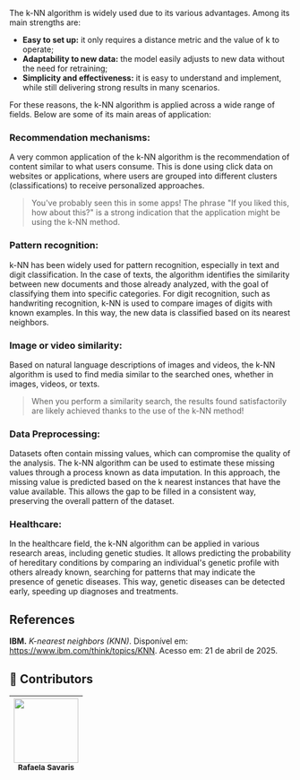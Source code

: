 The k-NN algorithm is widely used due to its various advantages. Among its main strengths are:

* **Easy to set up:** it only requires a distance metric and the value of k to operate;
* **Adaptability to new data:** the model easily adjusts to new data without the need for retraining;
* **Simplicity and effectiveness:** it is easy to understand and implement, while still delivering strong results in many scenarios.


For these reasons, the k-NN algorithm is applied across a wide range of fields. Below are some of its main areas of application:

### Recommendation mechanisms:
A very common application of the k-NN algorithm is the recommendation of content similar to what users consume. This is done using click data on websites or applications, where users are grouped into different clusters (classifications) to receive personalized approaches.
> You've probably seen this in some apps! The phrase "If you liked this, how about this?" is a strong indication that the application might be using the k-NN method.

### Pattern recognition:
k-NN has been widely used for pattern recognition, especially in text and digit classification. In the case of texts, the algorithm identifies the similarity between new documents and those already analyzed, with the goal of classifying them into specific categories. For digit recognition, such as handwriting recognition, k-NN is used to compare images of digits with known examples. In this way, the new data is classified based on its nearest neighbors.

### Image or video similarity:
Based on natural language descriptions of images and videos, the k-NN algorithm is used to find media similar to the searched ones, whether in images, videos, or texts.
> When you perform a similarity search, the results found satisfactorily are likely achieved thanks to the use of the k-NN method!

### Data Preprocessing:
Datasets often contain missing values, which can compromise the quality of the analysis. The k-NN algorithm can be used to estimate these missing values through a process known as data imputation. In this approach, the missing value is predicted based on the k nearest instances that have the value available. This allows the gap to be filled in a consistent way, preserving the overall pattern of the dataset.

### Healthcare:
In the healthcare field, the k-NN algorithm can be applied in various research areas, including genetic studies. It allows predicting the probability of hereditary conditions by comparing an individual's genetic profile with others already known, searching for patterns that may indicate the presence of genetic diseases. This way, genetic diseases can be detected early, speeding up diagnoses and treatments.

## References
**IBM.** _K-nearest neighbors (KNN)_. Disponível em: https://www.ibm.com/think/topics/KNN. Acesso em: 21 de abril de 2025.

## 👾 **Contributors**  
| [<img loading="lazy" src="https://avatars.githubusercontent.com/u/178849007?v=4" width=115><br><sub>Rafaela Savaris</sub>](https://github.com/rafasavaris) |
| :---: |